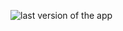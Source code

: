 ![last version of the app](https://github.com/user-attachments/assets/e198b3f8-458f-4c96-9a85-c4c937b39720)

